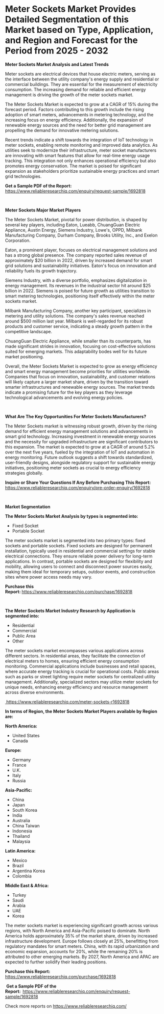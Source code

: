 <p><h1>Meter Sockets Market Provides Detailed Segmentation of this Market based on Type, Application, and Region and Forecast for the Period from 2025 - 2032</h1></p><p><strong>Meter Sockets Market Analysis and Latest Trends</strong></p>
<p><p>Meter sockets are electrical devices that house electric meters, serving as the interface between the utility company's energy supply and residential or commercial buildings. They are essential for the measurement of electricity consumption. The increasing demand for reliable and efficient energy management is driving the growth of the meter sockets market.</p><p>The Meter Sockets Market is expected to grow at a CAGR of 15% during the forecast period. Factors contributing to this growth include the rising adoption of smart meters, advancements in metering technology, and the increasing focus on energy efficiency. Additionally, the expansion of renewable energy sources and the need for better grid management are propelling the demand for innovative metering solutions.</p><p>Recent trends indicate a shift towards the integration of IoT technology in meter sockets, enabling remote monitoring and improved data analytics. As utilities seek to modernize their infrastructure, meter socket manufacturers are innovating with smart features that allow for real-time energy usage tracking. This integration not only enhances operational efficiency but also promotes energy conservation. The market is poised for significant expansion as stakeholders prioritize sustainable energy practices and smart grid technologies.</p></p>
<p><strong>Get a Sample PDF of the Report:&nbsp;</strong> <a href="https://www.reliableresearchiq.com/enquiry/request-sample/1692818?utm_campaign=2325&utm_medium=2&utm_source=Github&utm_content=ia&utm_term=27032025&utm_id=meter-sockets">https://www.reliableresearchiq.com/enquiry/request-sample/1692818</a></p>
<p>&nbsp;</p>
<p><strong>Meter Sockets Major Market Players</strong></p>
<p><p>The Meter Sockets Market, pivotal for power distribution, is shaped by several key players, including Eaton, Lueabb, ChuangGuan Electric Appliance, Austin Energy, Siemens Industry, Lowe's, OPPD, Milbank Manufacturing Company, Durham Company, Brooks Utility, Inc., and Exelon Corporation.</p><p>Eaton, a prominent player, focuses on electrical management solutions and has a strong global presence. The company reported sales revenue of approximately $20 billion in 2022, driven by increased demand for smart grid solutions and sustainability initiatives. Eaton's focus on innovation and reliability fuels its growth trajectory.</p><p>Siemens Industry, with a diverse portfolio, emphasizes digitalization in energy management. Its revenues in the industrial sector hit around $25 billion in 2022. Siemens is poised for future growth as utilities transition to smart metering technologies, positioning itself effectively within the meter sockets market.</p><p>Milbank Manufacturing Company, another key participant, specializes in metering and utility solutions. The company's sales revenue reached around $500 million last year. Milbank is well-regarded for its robust products and customer service, indicating a steady growth pattern in the competitive landscape.</p><p>ChuangGuan Electric Appliance, while smaller than its counterparts, has made significant strides in innovation, focusing on cost-effective solutions suited for emerging markets. This adaptability bodes well for its future market positioning.</p><p>Overall, the Meter Sockets Market is expected to grow as energy efficiency and smart energy management become priorities for utilities worldwide. Companies that focus on innovation, sustainability, and customer relations will likely capture a larger market share, driven by the transition toward smarter infrastructures and renewable energy sources. The market trends indicate a promising future for the key players as they leverage technological advancements and evolving energy policies.</p></p>
<p>&nbsp;</p>
<p><strong>What Are The Key Opportunities For Meter Sockets Manufacturers?</strong></p>
<p><p>The Meter Sockets market is witnessing robust growth, driven by the rising demand for efficient energy management solutions and advancements in smart grid technology. Increasing investment in renewable energy sources and the necessity for upgraded infrastructure are significant contributors to this expansion. The market is expected to grow at a CAGR of around 5.2% over the next five years, fueled by the integration of IoT and automation in energy monitoring. Future outlook suggests a shift towards standardized, user-friendly designs, alongside regulatory support for sustainable energy initiatives, positioning meter sockets as crucial to energy efficiency strategies globally.</p></p>
<p><strong>Inquire or Share Your Questions If Any Before Purchasing This Report:</strong> <a href="https://www.reliableresearchiq.com/enquiry/pre-order-enquiry/1692818?utm_campaign=2325&utm_medium=2&utm_source=Github&utm_content=ia&utm_term=27032025&utm_id=meter-sockets">https://www.reliableresearchiq.com/enquiry/pre-order-enquiry/1692818</a></p>
<p>&nbsp;</p>
<p><strong>Market Segmentation</strong></p>
<p><strong>The Meter Sockets Market Analysis by types is segmented into:</strong></p>
<p><ul><li>Fixed Socket</li><li>Portable Socket</li></ul></p>
<p><p>The meter sockets market is segmented into two primary types: fixed sockets and portable sockets. Fixed sockets are designed for permanent installation, typically used in residential and commercial settings for stable electrical connections. They ensure reliable power delivery for long-term applications. In contrast, portable sockets are designed for flexibility and mobility, allowing users to connect and disconnect power sources easily, making them ideal for temporary setups, outdoor events, and construction sites where power access needs may vary.</p></p>
<p><strong>Purchase this Report:&nbsp;</strong><a href="https://www.reliableresearchiq.com/purchase/1692818?utm_campaign=2325&utm_medium=2&utm_source=Github&utm_content=ia&utm_term=27032025&utm_id=meter-sockets">https://www.reliableresearchiq.com/purchase/1692818</a></p>
<p>&nbsp;</p>
<p><strong>The Meter Sockets Market Industry Research by Application is segmented into:</strong></p>
<p><ul><li>Residential</li><li>Commercial</li><li>Public Area</li><li>Other</li></ul></p>
<p><p>The meter sockets market encompasses various applications across different sectors. In residential areas, they facilitate the connection of electrical meters to homes, ensuring efficient energy consumption monitoring. Commercial applications include businesses and retail spaces, where accurate energy tracking is crucial for operational costs. Public areas such as parks or street lighting require meter sockets for centralized utility management. Additionally, specialized sectors may utilize meter sockets for unique needs, enhancing energy efficiency and resource management across diverse environments.</p></p>
<p><a href="https://www.reliableresearchiq.com/meter-sockets-r1692818?utm_campaign=2325&utm_medium=2&utm_source=Github&utm_content=ia&utm_term=27032025&utm_id=meter-sockets">&nbsp;https://www.reliableresearchiq.com/meter-sockets-r1692818</a></p>
<p><strong>In terms of Region, the Meter Sockets Market Players available by Region are:</strong></p>
<p>
    <p> <strong> North America: </strong>
        <ul>
            <li>United States</li>
            <li>Canada</li>
        </ul>
        </p> 
    <p> <strong> Europe: </strong>
        <ul>
            <li>Germany</li>
            <li>France</li>
            <li>U.K.</li>
            <li>Italy</li>
            <li>Russia</li>
        </ul>
        </p> 
    <p> <strong> Asia-Pacific: </strong>
        <ul>
            <li>China</li>
            <li>Japan</li>
            <li>South Korea</li>
            <li>India</li>
            <li>Australia</li>
            <li>China Taiwan</li>
            <li>Indonesia</li>
            <li>Thailand</li>
            <li>Malaysia</li>
        </ul>
        </p> 
    <p> <strong> Latin America: </strong>
        <ul>
            <li>Mexico</li>
            <li>Brazil</li>
            <li>Argentina Korea</li>
            <li>Colombia</li>
        </ul>
        </p> 
    <p> <strong> Middle East & Africa: </strong>
        <ul>
            <li>Turkey</li>
            <li>Saudi</li>
            <li>Arabia</li>
            <li>UAE</li>
            <li>Korea</li>
        </ul>
    </p>
    </p>
<p><p>The meter sockets market is experiencing significant growth across various regions, with North America and Asia-Pacific poised to dominate. North America holds approximately 35% of the market share, driven by increased infrastructure development. Europe follows closely at 25%, benefitting from regulatory mandates for smart meters. China, with its rapid urbanization and economic expansion, accounts for 20%, while the remaining 20% is attributed to other emerging markets. By 2027, North America and APAC are expected to further solidify their leading positions.</p></p>
<p><strong>Purchase this Report: </strong><a href="https://www.reliableresearchiq.com/purchase/1692818?utm_campaign=2325&utm_medium=2&utm_source=Github&utm_content=ia&utm_term=27032025&utm_id=meter-sockets">https://www.reliableresearchiq.com/purchase/1692818</a></p>
<p>&nbsp;<strong>Get a Sample PDF of the Report:&nbsp;&nbsp;</strong><a href="https://www.reliableresearchiq.com/enquiry/request-sample/1692818?utm_campaign=2325&utm_medium=2&utm_source=Github&utm_content=ia&utm_term=27032025&utm_id=meter-sockets">https://www.reliableresearchiq.com/enquiry/request-sample/1692818</a></p>
<p><strong></strong></p>
<p>Check more reports on <a href="https://www.reliableresearchiq.com/?utm_campaign=2325&utm_medium=2&utm_source=Github&utm_content=ia&utm_term=27032025&utm_id=meter-sockets">https://www.reliableresearchiq.com/</a></p>